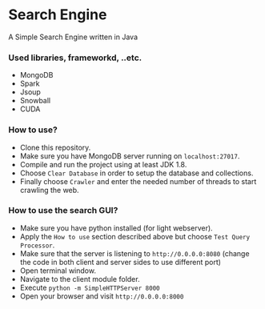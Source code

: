 # Search Engine
A Simple Search Engine written in Java

### Used libraries, frameworkd, ..etc.
- MongoDB
- Spark
- Jsoup
- Snowball
- CUDA

### How to use?
- Clone this repository.
- Make sure you have MongoDB server running on `localhost:27017`.
- Compile and run the project using at least JDK 1.8.
- Choose `Clear Database` in order to setup the database and collections.
- Finally choose `Crawler` and enter the needed number of threads to start crawling the web.

### How to use the search GUI?
- Make sure you have python installed (for light webserver).
- Apply the `How to use` section described above but choose `Test Query Processor`.
- Make sure that the server is listening to `http://0.0.0.0:8080` (change the code in both client and server sides to use different port)
- Open terminal window.
- Navigate to the client module folder.
- Execute `python -m SimpleHTTPServer 8000`
- Open your browser and visit `http://0.0.0.0:8000`

